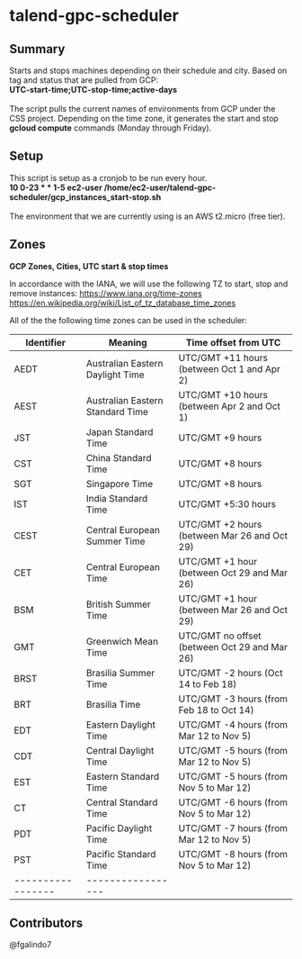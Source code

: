 # talend-gpc-scheduler

## Summary
Starts and stops machines depending on their schedule and city.
Based on tag and status that are pulled from GCP: <br />
**UTC-start-time;UTC-stop-time;active-days** <br />
<br />
The script pulls the current names of environments from GCP under the CSS project. Depending on the time zone, it generates the start and stop **gcloud compute** commands (Monday through Friday).

## Setup
This script is setup as a cronjob to be run every hour. <br />
**10 0-23 * * 1-5 ec2-user /home/ec2-user/talend-gpc-scheduler/gcp_instances_start-stop.sh** <br />
<br />
The environment that we are currently using is an AWS t2.micro (free tier).

## Zones
**GCP Zones, Cities, UTC start & stop times**

In accordance with the IANA, we will use the following TZ to
start, stop and remove instances:
https://www.iana.org/time-zones
https://en.wikipedia.org/wiki/List_of_tz_database_time_zones

All of the the following time zones can be used in the scheduler:

 **Identifier** | **Meaning** | **Time offset from UTC**  
----------------|-------------|----------------
AEDT | Australian Eastern Daylight Time | UTC/GMT +11 hours (between Oct 1 and Apr 2)
AEST | Australian Eastern Standard Time | UTC/GMT +10 hours (between Apr 2 and Oct 1)
JST | Japan Standard Time | UTC/GMT +9 hours
CST | China Standard Time | UTC/GMT +8 hours
SGT | Singapore Time | UTC/GMT +8 hours
IST | India Standard Time | UTC/GMT +5:30 hours
CEST | Central European Summer Time | UTC/GMT +2 hours (between Mar 26 and Oct 29)
CET | Central European Time | UTC/GMT +1 hour (between Oct 29 and Mar 26)
BSM | British Summer Time | UTC/GMT +1 hour (between Mar 26 and Oct 29)
GMT | Greenwich Mean Time | UTC/GMT no offset (between Oct 29 and Mar 26)
BRST | Brasilia Summer Time | UTC/GMT -2 hours (Oct 14 to Feb 18)
BRT | Brasilia Time | UTC/GMT -3 hours (from Feb 18 to Oct 14)
EDT | Eastern Daylight Time | UTC/GMT -4 hours (from Mar 12 to Nov 5)
CDT | Central Daylight Time | UTC/GMT -5 hours (from Mar 12 to Nov 5)
EST | Eastern Standard Time | UTC/GMT -5 hours (from Nov 5 to Mar 12)
CT | Central Standard Time | UTC/GMT -6 hours (from Nov 5 to Mar 12)
PDT | Pacific Daylight Time | UTC/GMT -7 hours (from Mar 12 to Nov 5)
PST | Pacific Standard Time | UTC/GMT -8 hours (from Nov 5 to Mar 12)
-----------------|-----------------

## Contributors

@fgalindo7 <br />
